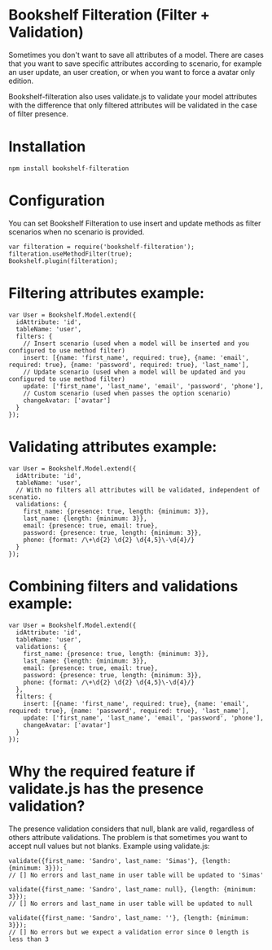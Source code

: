 # Bookshelf Filteration (Filter + Validation)
Sometimes you don't want to save all attributes of a model. There are cases that you want to save specific attributes according to scenario, for example an user update, an user creation, or when you want to force a avatar only edition.

Bookshelf-filteration also uses validate.js to validate your model attributes with the difference that only filtered attributes will be validated in the case of filter presence.

# Installation
````
npm install bookshelf-filteration
````

# Configuration
You can set Bookshelf Filteration to use insert and update methods as filter scenarios when no scenario is provided.
````
var filteration = require('bookshelf-filteration');
filteration.useMethodFilter(true);
Bookshelf.plugin(filteration);
````

# Filtering attributes example:
````
var User = Bookshelf.Model.extend({
  idAttribute: 'id',
  tableName: 'user',
  filters: {
    // Insert scenario (used when a model will be inserted and you configured to use method filter)
    insert: [{name: 'first_name', required: true}, {name: 'email', required: true}, {name: 'password', required: true}, 'last_name'],
    // Update scenario (used when a model will be updated and you configured to use method filter)
    update: ['first_name', 'last_name', 'email', 'password', 'phone'],
    // Custom scenario (used when passes the option scenario)
    changeAvatar: ['avatar']
  }
});
````

# Validating attributes example:
````
var User = Bookshelf.Model.extend({
  idAttribute: 'id',
  tableName: 'user',
  // With no filters all attributes will be validated, independent of scenatio.
  validations: {
    first_name: {presence: true, length: {minimum: 3}},
    last_name: {length: {minimum: 3}},
    email: {presence: true, email: true},
    password: {presence: true, length: {minimum: 3}},
    phone: {format: /\+\d{2} \d{2} \d{4,5}\-\d{4}/}
  }
});
````

# Combining filters and validations example:
````
var User = Bookshelf.Model.extend({
  idAttribute: 'id',
  tableName: 'user',
  validations: {
    first_name: {presence: true, length: {minimum: 3}},
    last_name: {length: {minimum: 3}},
    email: {presence: true, email: true},
    password: {presence: true, length: {minimum: 3}},
    phone: {format: /\+\d{2} \d{2} \d{4,5}\-\d{4}/}
  },
  filters: {
    insert: [{name: 'first_name', required: true}, {name: 'email', required: true}, {name: 'password', required: true}, 'last_name'],
    update: ['first_name', 'last_name', 'email', 'password', 'phone'],
    changeAvatar: ['avatar']
  }
});
````

# Why the required feature if validate.js has the presence validation?

The presence validation considers that null, blank are valid, regardless of others attribute validations. The problem is that sometimes you want to accept null values but not blanks.
Example using validate.js:
````
validate({first_name: 'Sandro', last_name: 'Simas'}, {length: {minimum: 3}});
// [] No errors and last_name in user table will be updated to 'Simas'
````
````
validate({first_name: 'Sandro', last_name: null}, {length: {minimum: 3}});
// [] No errors and last_name in user table will be updated to null
````
````
validate({first_name: 'Sandro', last_name: ''}, {length: {minimum: 3}});
// [] No errors but we expect a validation error since 0 length is less than 3
````

